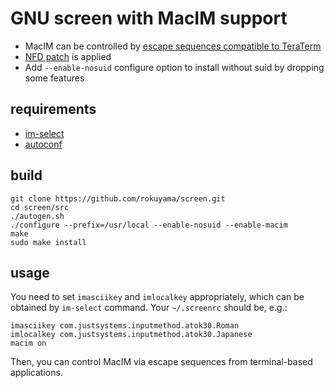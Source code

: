 # GNU screen with MacIM support
- MacIM can be controlled by [escape sequences compatible to TeraTerm](https://ttssh2.osdn.jp/manual/4/ja/about/ctrlseq.html)
- [NFD patch](https://gist.github.com/mrkn/626040/c1abe69d692f6c1dcf0bebbdfb8b96dbd3728d46) is applied
- Add `--enable-nosuid` configure option to install without suid by dropping some features

## requirements
- [im-select](https://github.com/daipeihust/im-select)
- [autoconf](https://www.gnu.org/software/autoconf/)

## build
```
git clone https://github.com/rokuyama/screen.git
cd screen/src
./autogen.sh
./configure --prefix=/usr/local --enable-nosuid --enable-macim
make
sudo make install
```

## usage

You need to set `imasciikey` and `imlocalkey` appropriately, which can be obtained by `im-select` command. Your `~/.screenrc` should be, e.g.:
```
imasciikey com.justsystems.inputmethod.atok30.Roman
imlocalkey com.justsystems.inputmethod.atok30.Japanese
macim on
```
Then, you can control MacIM via escape sequences from terminal-based applications.
